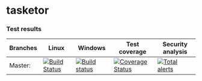 # tasketor

### Test results

Branches  | Linux | Windows | Test coverage | Security analysis
----------|-------|---------|---------------| -----------------
Master:   | [![Build Status](https://travis-ci.org/m7b/tasketor.svg?branch=master)](https://travis-ci.org/m7b/tasketor) | [![Build status](https://ci.appveyor.com/api/projects/status/t66h9bjoyxxb0i5e?svg=true)](https://ci.appveyor.com/project/m7b/tasketor) | [![Coverage Status](https://coveralls.io/repos/github/m7b/tasketor/badge.svg?branch=master)](https://coveralls.io/github/m7b/tasketor?branch=master) | [![Total alerts](https://img.shields.io/lgtm/alerts/g/m7b/tasketor.svg?logo=lgtm&logoWidth=18)](https://lgtm.com/projects/g/m7b/tasketor/alerts/)